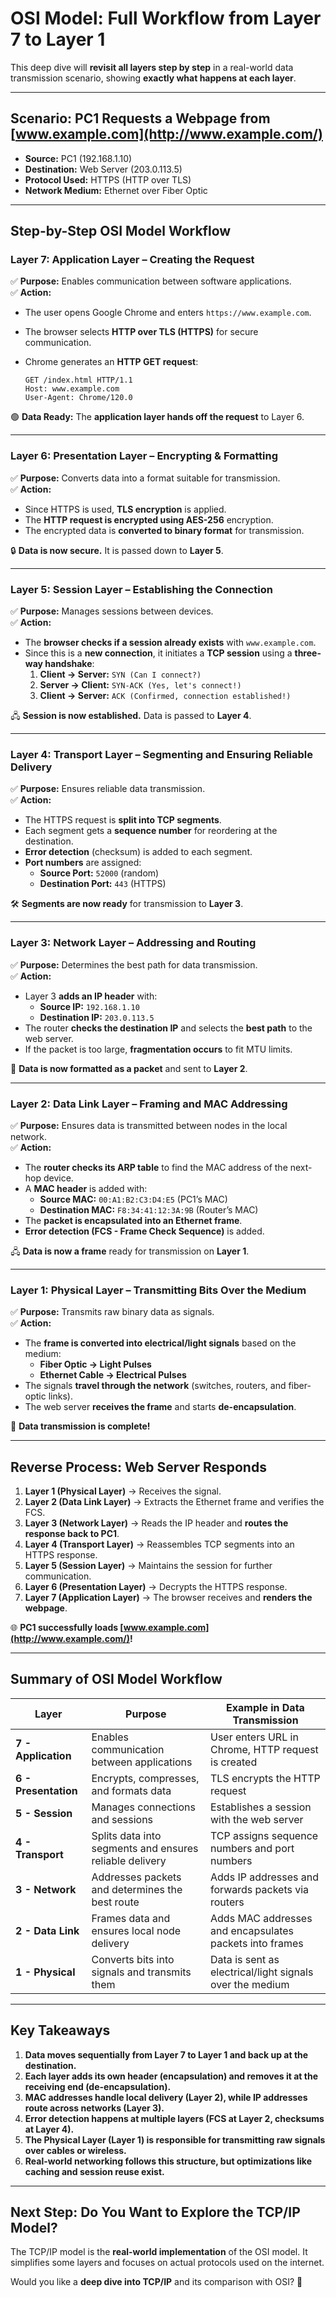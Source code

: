 # **OSI Model: Full Workflow from Layer 7 to Layer 1**

This deep dive will **revisit all layers step by step** in a real-world data transmission scenario, showing **exactly what happens at each layer**.

---

## **Scenario: PC1 Requests a Webpage from [www.example.com](http://www.example.com/)**

- **Source:** PC1 (192.168.1.10)
- **Destination:** Web Server (203.0.113.5)
- **Protocol Used:** HTTPS (HTTP over TLS)
- **Network Medium:** Ethernet over Fiber Optic

---

## **Step-by-Step OSI Model Workflow**

### **Layer 7: Application Layer – Creating the Request**

✅ **Purpose:** Enables communication between software applications.  
✅ **Action:**

- The user opens Google Chrome and enters `https://www.example.com`.
- The browser selects **HTTP over TLS (HTTPS)** for secure communication.
- Chrome generates an **HTTP GET request**:
    
    ```
    GET /index.html HTTP/1.1
    Host: www.example.com
    User-Agent: Chrome/120.0
    ```
    

🟢 **Data Ready:** The **application layer hands off the request** to Layer 6.

---

### **Layer 6: Presentation Layer – Encrypting & Formatting**

✅ **Purpose:** Converts data into a format suitable for transmission.  
✅ **Action:**

- Since HTTPS is used, **TLS encryption** is applied.
- The **HTTP request is encrypted using AES-256** encryption.
- The encrypted data is **converted to binary format** for transmission.

🔒 **Data is now secure.** It is passed down to **Layer 5**.

---

### **Layer 5: Session Layer – Establishing the Connection**

✅ **Purpose:** Manages sessions between devices.  
✅ **Action:**

- The **browser checks if a session already exists** with `www.example.com`.
- Since this is a **new connection**, it initiates a **TCP session** using a **three-way handshake**:
    1. **Client → Server:** `SYN (Can I connect?)`
    2. **Server → Client:** `SYN-ACK (Yes, let's connect!)`
    3. **Client → Server:** `ACK (Confirmed, connection established!)`

🖧 **Session is now established.** Data is passed to **Layer 4**.

---

### **Layer 4: Transport Layer – Segmenting and Ensuring Reliable Delivery**

✅ **Purpose:** Ensures reliable data transmission.  
✅ **Action:**

- The HTTPS request is **split into TCP segments**.
- Each segment gets a **sequence number** for reordering at the destination.
- **Error detection** (checksum) is added to each segment.
- **Port numbers** are assigned:
    - **Source Port:** `52000` (random)
    - **Destination Port:** `443` (HTTPS)

🛠 **Segments are now ready** for transmission to **Layer 3**.

---

### **Layer 3: Network Layer – Addressing and Routing**

✅ **Purpose:** Determines the best path for data transmission.  
✅ **Action:**

- Layer 3 **adds an IP header** with:
    - **Source IP:** `192.168.1.10`
    - **Destination IP:** `203.0.113.5`
- The router **checks the destination IP** and selects the **best path** to the web server.
- If the packet is too large, **fragmentation occurs** to fit MTU limits.

📍 **Data is now formatted as a packet** and sent to **Layer 2**.

---

### **Layer 2: Data Link Layer – Framing and MAC Addressing**

✅ **Purpose:** Ensures data is transmitted between nodes in the local network.  
✅ **Action:**

- The **router checks its ARP table** to find the MAC address of the next-hop device.
- A **MAC header** is added with:
    - **Source MAC:** `00:A1:B2:C3:D4:E5` (PC1’s MAC)
    - **Destination MAC:** `F8:34:41:12:3A:9B` (Router’s MAC)
- The **packet is encapsulated into an Ethernet frame**.
- **Error detection (FCS - Frame Check Sequence)** is added.

🖧 **Data is now a frame** ready for transmission on **Layer 1**.

---

### **Layer 1: Physical Layer – Transmitting Bits Over the Medium**

✅ **Purpose:** Transmits raw binary data as signals.  
✅ **Action:**

- The **frame is converted into electrical/light signals** based on the medium:
    - **Fiber Optic → Light Pulses**
    - **Ethernet Cable → Electrical Pulses**
- The signals **travel through the network** (switches, routers, and fiber-optic links).
- The web server **receives the frame** and starts **de-encapsulation**.

📡 **Data transmission is complete!**

---

## **Reverse Process: Web Server Responds**

1. **Layer 1 (Physical Layer)** → Receives the signal.
2. **Layer 2 (Data Link Layer)** → Extracts the Ethernet frame and verifies the FCS.
3. **Layer 3 (Network Layer)** → Reads the IP header and **routes the response back to PC1**.
4. **Layer 4 (Transport Layer)** → Reassembles TCP segments into an HTTPS response.
5. **Layer 5 (Session Layer)** → Maintains the session for further communication.
6. **Layer 6 (Presentation Layer)** → Decrypts the HTTPS response.
7. **Layer 7 (Application Layer)** → The browser receives and **renders the webpage**.

🌐 **PC1 successfully loads [www.example.com](http://www.example.com/)!**

---

## **Summary of OSI Model Workflow**

|**Layer**|**Purpose**|**Example in Data Transmission**|
|---|---|---|
|**7 - Application**|Enables communication between applications|User enters URL in Chrome, HTTP request is created|
|**6 - Presentation**|Encrypts, compresses, and formats data|TLS encrypts the HTTP request|
|**5 - Session**|Manages connections and sessions|Establishes a session with the web server|
|**4 - Transport**|Splits data into segments and ensures reliable delivery|TCP assigns sequence numbers and port numbers|
|**3 - Network**|Addresses packets and determines the best route|Adds IP addresses and forwards packets via routers|
|**2 - Data Link**|Frames data and ensures local node delivery|Adds MAC addresses and encapsulates packets into frames|
|**1 - Physical**|Converts bits into signals and transmits them|Data is sent as electrical/light signals over the medium|

---

## **Key Takeaways**

1. **Data moves sequentially from Layer 7 to Layer 1 and back up at the destination.**
2. **Each layer adds its own header (encapsulation) and removes it at the receiving end (de-encapsulation).**
3. **MAC addresses handle local delivery (Layer 2), while IP addresses route across networks (Layer 3).**
4. **Error detection happens at multiple layers (FCS at Layer 2, checksums at Layer 4).**
5. **The Physical Layer (Layer 1) is responsible for transmitting raw signals over cables or wireless.**
6. **Real-world networking follows this structure, but optimizations like caching and session reuse exist.**

---

## **Next Step: Do You Want to Explore the TCP/IP Model?**

The TCP/IP model is the **real-world implementation** of the OSI model. It simplifies some layers and focuses on actual protocols used on the internet.

Would you like a **deep dive into TCP/IP** and its comparison with OSI? 🚀